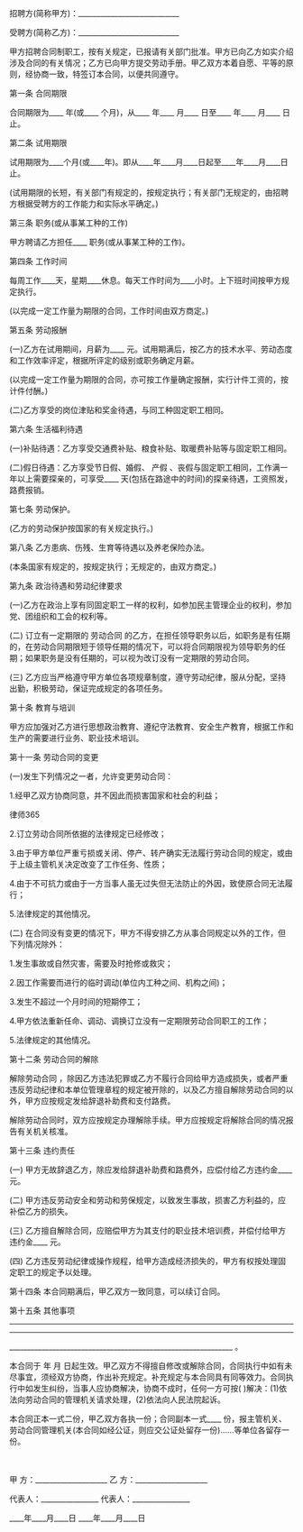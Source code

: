 
 招聘方(简称甲方)：____________________________ 
 
 受聘方(简称乙方)：____________________________ 
 
 甲方招聘合同制职工，按有关规定，已报请有关部门批准。甲方已向乙方如实介绍涉及合同的有关情况；乙方已向甲方提交劳动手册。甲乙双方本着自愿、平等的原则，经协商一致，特签订本合同，以便共同遵守。
 
 第一条 合同期限
 
 合同期限为____ 年(或____ 个月)，从____ 年____ 月____ 日至____ 年____ 月____ 日止。
 
 第二条 试用期限
 
 试用期限为____个月(或____年)。即从____年____月____日起至____年____月____日止。
 
 (试用期限的长短，有关部门有规定的，按规定执行；有关部门无规定的，由招聘方根据受聘方的工作能力和实际水平确定。)
 
 第三条 职务(或从事某工种的工作)
 
 甲方聘请乙方担任____ 职务(或从事某工种的工作)。
 
 第四条 工作时间
 
 每周工作____天，星期____休息。每天工作时间为____小时。上下班时间按甲方规定执行。
 
 (以完成一定工作量为期限的合同，工作时间由双方商定。)
 
 第五条 劳动报酬
 
 (一)乙方在试用期间，月薪为____ 元。试用期满后，按乙方的技术水平、劳动态度和工作效率评定，根据所评定的级别或职务确定月薪。
 
 (以完成一定工作量为期限的合同，亦可按工作量确定报酬，实行计件工资的，按计件付酬。)
 
 (二)乙方享受的岗位津贴和奖金待遇，与同工种固定职工相同。
 
 第六条 生活福利待遇
 
 (一)补贴待遇：乙方享受交通费补贴、粮食补贴、取暖费补贴等与固定职工相同。
 
 (二)假日待遇：乙方享受节日假、婚假、
产假
、丧假与固定职工相同，工作满一年以上需要探亲的，可享受____ 天(包括在路途中的时间)的探亲待遇，工资照发，路费报销。
 
 第七条 劳动保护。
 
 (乙方的劳动保护按国家的有关规定执行。)
 
 第八条 乙方患病、伤残、生育等待遇以及养老保险办法。
 
 (本条国家有规定的，按规定执行；无规定的，由双方商定。)
 
 第九条 政治待遇和劳动纪律要求
 
 (一)乙方在政治上享有同固定职工一样的权利，如参加民主管理企业的权利，参加党、团组织和工会的权利等。
 
 (二) 订立有一定期限的
劳动合同
的乙方，在担任领导职务以后，如职务是有任期的，在劳动合同期限短于领导任期的情况下，可以将合同期限视为领导职务的任期；如果职务是没有任期的，可以视为改订没有一定期限的劳动合同。
 
 (三) 乙方应当严格遵守甲方单位各项规章制度，遵守劳动纪律，服从分配，坚持出勤，积极劳动，保证完成规定的各项任务。
 
 第十条 教育与培训
 
 甲方应加强对乙方进行思想政治教育、遵纪守法教育、安全生产教育，根据工作和生产的需要进行业务、职业技术培训。
 
 第十一条 劳动合同的变更
 
 (一)发生下列情况之一者，允许变更劳动合同：
 
 1.经甲乙双方协商同意，并不因此而损害国家和社会的利益；
 




 
律师365






 2.订立劳动合同所依据的法律规定已经修改；

 

 3.由于甲方单位严重亏损或关闭、停产、转产确实无法履行劳动合同的规定，或由于上级主管机关决定改变了工作任务、性质；

 

 4.由于不可抗力或由于一方当事人虽无过失但无法防止的外因，致使原合同无法履行；

 

 5.法律规定的其他情况。

 

 (二) 在合同没有变更的情况下，甲方不得安排乙方从事合同规定以外的工作，但下列情况除外：

 

 1.发生事故或自然灾害，需要及时抢修或救灾；

 

 2.因工作需要而进行的临时调动(单位内工种之间、机构之间)；

 

 3.发生不超过一个月时间的短期停工；

 

 4.甲方依法重新任命、调动、调换订立没有一定期限劳动合同职工的工作；

 

 5.法律规定的其他情况。

 

 第十二条 劳动合同的解除

 

 

解除劳动合同
，除因乙方违法犯罪或乙方不履行合同给甲方造成损失，或者严重违反劳动纪律和本单位管理章程的规定被开除的，以及乙方擅自解除劳动合同的以外，甲方应按规定发给辞退补助费和支付路费。

 

 解除劳动合同时，双方应按规定办理解除手续。甲方应按规定将解除合同的情况报告有关机关核准。

 

 第十三条 违约责任

 

 (一) 甲方无故辞退乙方，除应发给辞退补助费和路费外，应偿付给乙方违约金____ 元。

 

 (二) 甲方违反劳动安全和劳动和劳保规定，以致发生事故，损害乙方利益的，应补偿乙方的损失。

 

 (三) 乙方擅自解除合同，应赔偿甲方为其支付的职业技术培训费，并偿付给甲方违约金____ 元。

 

 (四) 乙方违反劳动纪律或操作规程，给甲方造成经济损失的，甲方有权按处理固定职工的规定予以处理。

 

 第十四条 本合同期满后，甲乙双方一致同意，可以续订合同。

 

 第十五条 其他事项

 

 ________________________________________________________________

 

 ________________________________________________________________

 

 ______________________________________________________________ 。

 

 本合同于 年 月 日起生效。甲乙双方不得擅自修改或解除合同，合同执行中如有未尽事宜，须经双方协商，作出补充规定。补充规定与本合同具有同等效力。合同执行中如发生纠纷，当事人应协商解决，协商不成时，任何一方可按( )解决：(1)依法向劳动合同的管理机关请求处理，(2)依法向人民法院起诉。

 

 本合同正本一式二份，甲乙双方各执一份；合同副本一式____ 份，报主管机关、劳动合同管理机关(本合同如经公证，则应交公证处留存一份)……等单位各留存一份。

 

 　

 

 甲 方：____________________         乙 方：____________________

 

 代表人：________________            代表人：________________

 

   ____年____月____日                   ____年____月____日

 


 

 
 
 
 
 
  


  
 

  


  


  
 
 
 
 

